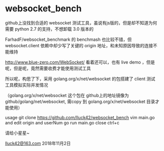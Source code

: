 # websocket_bench

github上没找到合适的 websocket 测试工具，虽说有js版的，但是却不知道为何需要 python 2.7 的支持，不想卸载 3.0 版本的

FarhadF/websocket_benchmark 的 benchmash 也比较不错，但 websocket.client 依赖中却少写了关键的 origin 地址，和未知原因导致的连接不能维持

http://www.blue-zero.com/WebSocket/ 看着还可以，也有 live demo ，但是呢，但是呢，竟然需要收费才能使用测试工具


所以呢，构思了下，采用 golang.org/x/net/websocket 的包搭建了 client 测试工具模拟实际并发情况

（golang.org/x/net/websocket 这个包在 github上的地址镜像为 github/golang/net/websocket, 需copy 到 golang.org/x/net/websocket 目录才能使用）


usage
git clone https://github.com/lluck42/websocket_bench
vim main.go and edit origin and userNum
go run main.go
close
ctrl+c


请给小星星~

lluck42@163.com
2018年11月2日

